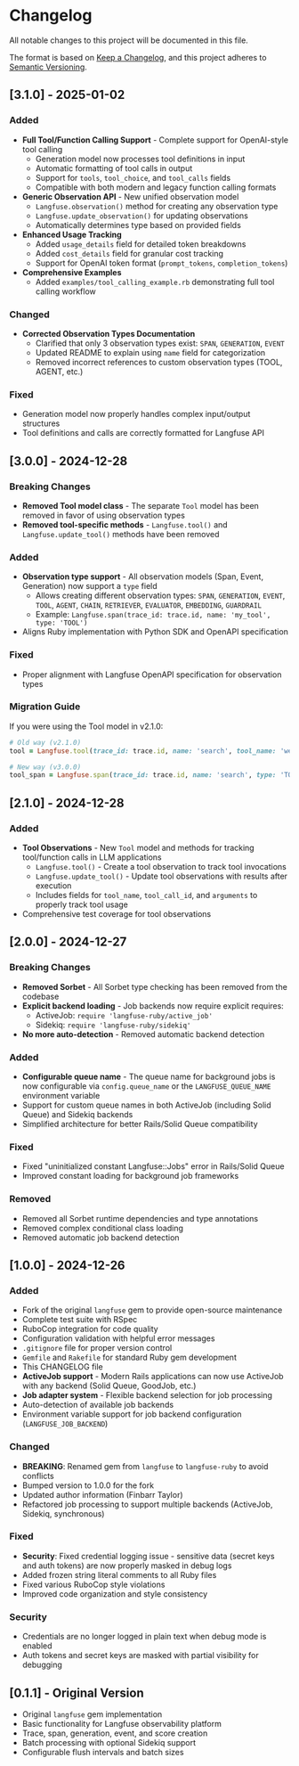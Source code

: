 # Changelog

All notable changes to this project will be documented in this file.

The format is based on [Keep a Changelog](https://keepachangelog.com/en/1.0.0/),
and this project adheres to [Semantic Versioning](https://semver.org/spec/v2.0.0.html).

## [3.1.0] - 2025-01-02

### Added
- **Full Tool/Function Calling Support** - Complete support for OpenAI-style tool calling
  - Generation model now processes tool definitions in input
  - Automatic formatting of tool calls in output
  - Support for `tools`, `tool_choice`, and `tool_calls` fields
  - Compatible with both modern and legacy function calling formats
- **Generic Observation API** - New unified observation model
  - `Langfuse.observation()` method for creating any observation type
  - `Langfuse.update_observation()` for updating observations
  - Automatically determines type based on provided fields
- **Enhanced Usage Tracking**
  - Added `usage_details` field for detailed token breakdowns
  - Added `cost_details` field for granular cost tracking
  - Support for OpenAI token format (`prompt_tokens`, `completion_tokens`)
- **Comprehensive Examples**
  - Added `examples/tool_calling_example.rb` demonstrating full tool calling workflow

### Changed
- **Corrected Observation Types Documentation**
  - Clarified that only 3 observation types exist: `SPAN`, `GENERATION`, `EVENT`
  - Updated README to explain using `name` field for categorization
  - Removed incorrect references to custom observation types (TOOL, AGENT, etc.)

### Fixed
- Generation model now properly handles complex input/output structures
- Tool definitions and calls are correctly formatted for Langfuse API

## [3.0.0] - 2024-12-28

### Breaking Changes
- **Removed Tool model class** - The separate `Tool` model has been removed in favor of using observation types
- **Removed tool-specific methods** - `Langfuse.tool()` and `Langfuse.update_tool()` methods have been removed
  
### Added
- **Observation type support** - All observation models (Span, Event, Generation) now support a `type` field
  - Allows creating different observation types: `SPAN`, `GENERATION`, `EVENT`, `TOOL`, `AGENT`, `CHAIN`, `RETRIEVER`, `EVALUATOR`, `EMBEDDING`, `GUARDRAIL`
  - Example: `Langfuse.span(trace_id: trace.id, name: 'my_tool', type: 'TOOL')`
- Aligns Ruby implementation with Python SDK and OpenAPI specification

### Fixed
- Proper alignment with Langfuse OpenAPI specification for observation types

### Migration Guide
If you were using the Tool model in v2.1.0:
```ruby
# Old way (v2.1.0)
tool = Langfuse.tool(trace_id: trace.id, name: 'search', tool_name: 'web_search')

# New way (v3.0.0) 
tool_span = Langfuse.span(trace_id: trace.id, name: 'search', type: 'TOOL')
```

## [2.1.0] - 2024-12-28

### Added
- **Tool Observations** - New `Tool` model and methods for tracking tool/function calls in LLM applications
  - `Langfuse.tool()` - Create a tool observation to track tool invocations
  - `Langfuse.update_tool()` - Update tool observations with results after execution
  - Includes fields for `tool_name`, `tool_call_id`, and `arguments` to properly track tool usage
- Comprehensive test coverage for tool observations

## [2.0.0] - 2024-12-27

### Breaking Changes
- **Removed Sorbet** - All Sorbet type checking has been removed from the codebase
- **Explicit backend loading** - Job backends now require explicit requires:
  - ActiveJob: `require 'langfuse-ruby/active_job'`
  - Sidekiq: `require 'langfuse-ruby/sidekiq'`
- **No more auto-detection** - Removed automatic backend detection

### Added
- **Configurable queue name** - The queue name for background jobs is now configurable via `config.queue_name` or the `LANGFUSE_QUEUE_NAME` environment variable
- Support for custom queue names in both ActiveJob (including Solid Queue) and Sidekiq backends
- Simplified architecture for better Rails/Solid Queue compatibility

### Fixed
- Fixed "uninitialized constant Langfuse::Jobs" error in Rails/Solid Queue
- Improved constant loading for background job frameworks

### Removed
- Removed all Sorbet runtime dependencies and type annotations
- Removed complex conditional class loading
- Removed automatic job backend detection

## [1.0.0] - 2024-12-26

### Added
- Fork of the original `langfuse` gem to provide open-source maintenance
- Complete test suite with RSpec
- RuboCop integration for code quality
- Configuration validation with helpful error messages
- `.gitignore` file for proper version control
- `Gemfile` and `Rakefile` for standard Ruby gem development
- This CHANGELOG file
- **ActiveJob support** - Modern Rails applications can now use ActiveJob with any backend (Solid Queue, GoodJob, etc.)
- **Job adapter system** - Flexible backend selection for job processing
- Auto-detection of available job backends
- Environment variable support for job backend configuration (`LANGFUSE_JOB_BACKEND`)

### Changed
- **BREAKING**: Renamed gem from `langfuse` to `langfuse-ruby` to avoid conflicts
- Bumped version to 1.0.0 for the fork
- Updated author information (Finbarr Taylor)
- Refactored job processing to support multiple backends (ActiveJob, Sidekiq, synchronous)

### Fixed
- **Security**: Fixed credential logging issue - sensitive data (secret keys and auth tokens) are now properly masked in debug logs
- Added frozen string literal comments to all Ruby files
- Fixed various RuboCop style violations
- Improved code organization and style consistency

### Security
- Credentials are no longer logged in plain text when debug mode is enabled
- Auth tokens and secret keys are masked with partial visibility for debugging

## [0.1.1] - Original Version

- Original `langfuse` gem implementation
- Basic functionality for Langfuse observability platform
- Trace, span, generation, event, and score creation
- Batch processing with optional Sidekiq support
- Configurable flush intervals and batch sizes